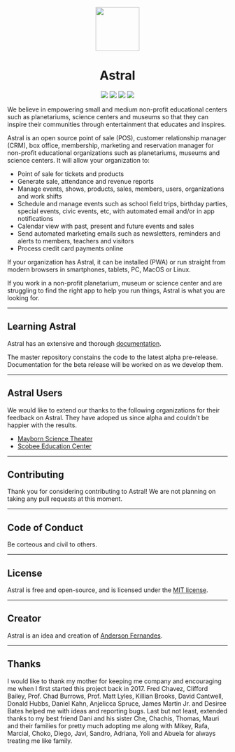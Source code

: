 <p align="center">
  <img src="https://astral.anderfernandes.com/assets/astral-logo-dark.png" width="100">
</p>
<h1 align="center">Astral</h1>
<p align="center">
  <img src="https://img.shields.io/badge/version-1.0.0--beta.0-black" />
  <img src="https://img.shields.io/github/issues/anderfernandes/astral" />
  <img src="https://img.shields.io/github/stars/anderfernandes/astral" />
  <img src="https://img.shields.io/github/license/anderfernandes/astral" />
</p>

We believe in empowering small and medium non-profit educational centers such as planetariums, science centers and museums so that they can inspire their communities through entertainment that educates and inspires.

Astral is an open source point of sale (POS), customer relationship manager (CRM),
box office, membership, marketing and reservation manager for non-profit educational organizations
such as planetariums, museums and science centers. It will allow your organization to:

- Point of sale for tickets and products
- Generate sale, attendance and revenue reports
- Manage events, shows, products, sales, members, users, organizations and work shifts
- Schedule and manage events such as school field trips, birthday parties, special events, civic events, etc, with automated email and/or in app notifications
- Calendar view with past, present and future events and sales
- Send automated marketing emails such as newsletters, reminders and alerts to members, teachers and visitors
- Process credit card payments online

If your organization has Astral, it can be installed (PWA) or run straight from modern browsers in smartphones, tablets, PC, MacOS or Linux.

If you work in a non-profit planetarium, museum or science center and are struggling to find the right app to help you run things, Astral is what you are looking for.

<hr />

## Learning Astral

Astral has an extensive and thorough [documentation](https://astral.anderfernandes.com/docs).

The master repository constains the code to the latest alpha pre-release. Documentation for the beta release will be worked on as we develop them.

<hr />

## Astral Users

We would like to extend our thanks to the following organizations for their feedback on Astral. They have adoped us since alpha and couldn't be happier with the results.

- [Mayborn Science Theater](http://www.starsatnight.org)
- [Scobee Education Center](https://http://sacscobee.org)

<hr />

## Contributing

Thank you for considering contributing to Astral! We are not planning on taking any pull requests at this moment.

<hr />

## Code of Conduct

Be corteous and civil to others.

<hr />

## License

Astral is free and open-source, and is licensed under the [MIT license](https://opensource.org/licenses/MIT).

<hr />

## Creator

Astral is an idea and creation of [Anderson Fernandes](https://anderfernandes.com).

<hr />

## Thanks

I would like to thank my mother for keeping me company and encouraging me when I first started this project back in 2017. Fred Chavez, Clifford Bailey, Prof. Chad Burrows, Prof. Matt Lyles, Killian Brooks, David Cantwell, Donald Hubbs, Daniel Kahn, Anjelicca Spruce, James Martin Jr. and Desiree Bates helped me with ideas and reporting bugs. Last but not least, extended thanks to my best friend Dani and his sister Che, Chachis, Thomas, Mauri and their families for pretty much adopting me along with Mikey, Rafa, Marcial, Choko, Diego, Javi, Sandro, Adriana, Yoli and Abuela for always treating me like family.
